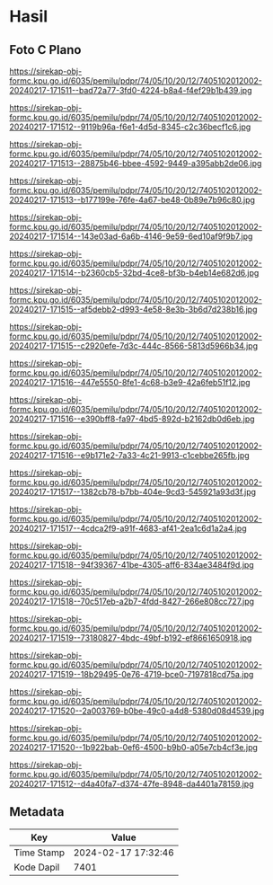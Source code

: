 # Hasil

## Foto C Plano

https://sirekap-obj-formc.kpu.go.id/6035/pemilu/pdpr/74/05/10/20/12/7405102012002-20240217-171511--bad72a77-3fd0-4224-b8a4-f4ef29b1b439.jpg

https://sirekap-obj-formc.kpu.go.id/6035/pemilu/pdpr/74/05/10/20/12/7405102012002-20240217-171512--9119b96a-f6e1-4d5d-8345-c2c36becf1c6.jpg

https://sirekap-obj-formc.kpu.go.id/6035/pemilu/pdpr/74/05/10/20/12/7405102012002-20240217-171513--28875b46-bbee-4592-9449-a395abb2de06.jpg

https://sirekap-obj-formc.kpu.go.id/6035/pemilu/pdpr/74/05/10/20/12/7405102012002-20240217-171513--b177199e-76fe-4a67-be48-0b89e7b96c80.jpg

https://sirekap-obj-formc.kpu.go.id/6035/pemilu/pdpr/74/05/10/20/12/7405102012002-20240217-171514--143e03ad-6a6b-4146-9e59-6ed10af9f9b7.jpg

https://sirekap-obj-formc.kpu.go.id/6035/pemilu/pdpr/74/05/10/20/12/7405102012002-20240217-171514--b2360cb5-32bd-4ce8-bf3b-b4eb14e682d6.jpg

https://sirekap-obj-formc.kpu.go.id/6035/pemilu/pdpr/74/05/10/20/12/7405102012002-20240217-171515--af5debb2-d993-4e58-8e3b-3b6d7d238b16.jpg

https://sirekap-obj-formc.kpu.go.id/6035/pemilu/pdpr/74/05/10/20/12/7405102012002-20240217-171515--c2920efe-7d3c-444c-8566-5813d5966b34.jpg

https://sirekap-obj-formc.kpu.go.id/6035/pemilu/pdpr/74/05/10/20/12/7405102012002-20240217-171516--447e5550-8fe1-4c68-b3e9-42a6feb51f12.jpg

https://sirekap-obj-formc.kpu.go.id/6035/pemilu/pdpr/74/05/10/20/12/7405102012002-20240217-171516--e390bff8-fa97-4bd5-892d-b2162db0d6eb.jpg

https://sirekap-obj-formc.kpu.go.id/6035/pemilu/pdpr/74/05/10/20/12/7405102012002-20240217-171516--e9b171e2-7a33-4c21-9913-c1cebbe265fb.jpg

https://sirekap-obj-formc.kpu.go.id/6035/pemilu/pdpr/74/05/10/20/12/7405102012002-20240217-171517--1382cb78-b7bb-404e-9cd3-545921a93d3f.jpg

https://sirekap-obj-formc.kpu.go.id/6035/pemilu/pdpr/74/05/10/20/12/7405102012002-20240217-171517--4cdca2f9-a91f-4683-af41-2ea1c6d1a2a4.jpg

https://sirekap-obj-formc.kpu.go.id/6035/pemilu/pdpr/74/05/10/20/12/7405102012002-20240217-171518--94f39367-41be-4305-aff6-834ae3484f9d.jpg

https://sirekap-obj-formc.kpu.go.id/6035/pemilu/pdpr/74/05/10/20/12/7405102012002-20240217-171518--70c517eb-a2b7-4fdd-8427-266e808cc727.jpg

https://sirekap-obj-formc.kpu.go.id/6035/pemilu/pdpr/74/05/10/20/12/7405102012002-20240217-171519--73180827-4bdc-49bf-b192-ef8661650918.jpg

https://sirekap-obj-formc.kpu.go.id/6035/pemilu/pdpr/74/05/10/20/12/7405102012002-20240217-171519--18b29495-0e76-4719-bce0-7197818cd75a.jpg

https://sirekap-obj-formc.kpu.go.id/6035/pemilu/pdpr/74/05/10/20/12/7405102012002-20240217-171520--2a003769-b0be-49c0-a4d8-5380d08d4539.jpg

https://sirekap-obj-formc.kpu.go.id/6035/pemilu/pdpr/74/05/10/20/12/7405102012002-20240217-171520--1b922bab-0ef6-4500-b9b0-a05e7cb4cf3e.jpg

https://sirekap-obj-formc.kpu.go.id/6035/pemilu/pdpr/74/05/10/20/12/7405102012002-20240217-171512--d4a40fa7-d374-47fe-8948-da4401a78159.jpg


## Metadata

| Key        | Value               |
| ---------- | ------------------- |
| Time Stamp | 2024-02-17 17:32:46 |
| Kode Dapil | 7401                |




